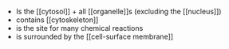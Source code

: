 * Is the [[cytosol]] + all [[organelle]]s (excluding the [[nucleus]])
* contains [[cytoskeleton]]
* is the site for many chemical reactions
* is surrounded by the [[cell-surface membrane]]